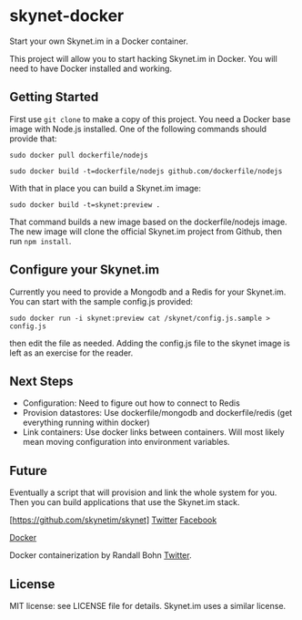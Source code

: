 # skynet-docker
Start your own Skynet.im in a Docker container.

This project will allow you to start hacking Skynet.im 
in Docker. You will need to have Docker installed
and working.

## Getting Started
First use `git clone` to make a copy of this project.
You need a Docker base image with Node.js installed.
One of the following commands should provide that:

    sudo docker pull dockerfile/nodejs

    sudo docker build -t=dockerfile/nodejs github.com/dockerfile/nodejs

With that in place you can build a Skynet.im image:

    sudo docker build -t=skynet:preview .

That command builds a new image based on the dockerfile/nodejs image.
The new image will clone the official Skynet.im project from Github,
then run `npm install`.

## Configure your Skynet.im
Currently you need to provide a Mongodb and a Redis for your Skynet.im.
You can start with the sample config.js provided:

    sudo docker run -i skynet:preview cat /skynet/config.js.sample > config.js

then edit the file as needed. Adding the config.js file to the skynet image is
left as an exercise for the reader.

## Next Steps
- Configuration: Need to figure out how to connect to Redis
- Provision datastores: Use dockerfile/mongodb and dockerfile/redis 
    (get everything running within docker)
- Link containers: Use docker links between containers. Will most likely mean
    moving configuration into environment variables. 

## Future
Eventually a script that will provision and link the whole system for you.
Then you can build applications that use the Skynet.im stack.

[https://github.com/skynetim/skynet]
[Twitter](https://twitter.com/skynetim)
[Facebook](https://www.facebook.com/skynetim)

[Docker](http://docker.io)

Docker containerization by Randall Bohn [Twitter](https://twitter.com/rsbohn).

## License
MIT license: see LICENSE file for details. Skynet.im uses a similar license.
